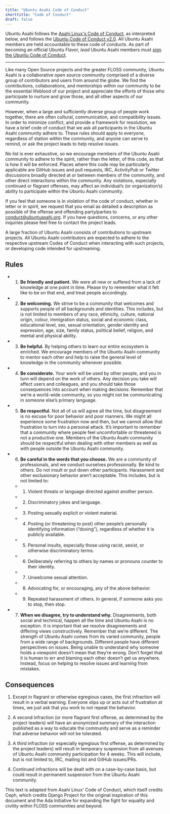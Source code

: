 ```yaml
---
title: "Ubuntu Asahi Code of Conduct"
shorttitle: "Code of Conduct"
draft: false
---
```


Ubuntu Asahi follows the [Asahi Linux's Code of Conduct](https://asahilinux.org/code-of-conduct/), as interpreted below, and follows the [Ubuntu Code of Conduct v2.0](https://ubuntu.com/community/governance/code-of-conduct). All Ubuntu Asahi members are held accountable to these code of conducts. As part of becoming an official Ubuntu Flavor, *lead* Ubuntu Asahi members must [sign the Ubuntu Code of Conduct](https://help.ubuntu.com/community/SigningCodeofConduct).

---

Like many Open Source projects and the greater FLOSS community, Ubuntu Asahi is a collaborative open source community comprised of a diverse group of contributors and users from around the globe. We find the contributions, collaborations, and mentorships within our community to be the essential lifeblood of our project and appreciate the efforts of those who participate to nurture and grow those, and all other aspects of our community.

However, when a large and sufficiently diverse group of people work together, there are often cultural, communication, and compatibility issues. In order to minimize conflict, and provide a framework for resolution, we have a brief code of conduct that we ask all participants in the Ubuntu Asahi community adhere to. These rules should apply to everyone, regardless of station within the community, and anyone can serve to remind, or ask the project leads to help resolve issues.

No list is ever exhaustive, so we encourage members of the Ubuntu Asahi community to adhere to the spirit, rather than the letter, of this code, as that is how it will be enforced. Places where this code may be particularly applicable are GitHub issues and pull requests, IRC, ActivityPub or Twitter discussions broadly directed at or between members of the community, and other direct interactions within the community. Any violations, especially continued or flagrant offenses, may affect an individual’s (or organization’s) ability to participate within the Ubuntu Asahi community.

If you feel that someone is in violation of the code of conduct, whether in letter or in spirit, we request that you email as detailed a description as possible of the offense and offending party/parties to [conduct@ubuntuasahi.org](mailto:conduct@ubuntuasahi.org). If you have questions, concerns, or any other inquiries please feel free to contact the project leads.

A large fraction of Ubuntu Asahi consists of contributions to upstream projects. All Ubuntu Asahi contributors are expected to adhere to the respective upstream Codes of Conduct when interacting with such projects, or developing code intended for upstreaming.

## Rules

- 1. **Be friendly and patient.** We were all new or suffered from a lack of knowledge at one point in time. Please try to remember what it felt like to be on that end, and treat people accordingly.

- 2. **Be welcoming.** We strive to be a community that welcomes and supports people of all backgrounds and identities. This includes, but is not limited to members of any race, ethnicity, culture, national origin, colour, immigration status, social and economic class, educational level, sex, sexual orientation, gender identity and expression, age, size, family status, political belief, religion, and mental and physical ability.

- 3. **Be helpful.** By helping others to learn our entire ecosystem is enriched. We encourage members of the Ubuntu Asahi community to mentor each other and help to raise the general level of knowledge in the community whenever possible.

- 4. **Be considerate.** Your work will be used by other people, and you in turn will depend on the work of others. Any decision you take will affect users and colleagues, and you should take those consequences into account when making decisions. Remember that we’re a world-wide community, so you might not be communicating in someone else’s primary language.

- 5. **Be respectful.** Not all of us will agree all the time, but disagreement is no excuse for poor behavior and poor manners. We might all experience some frustration now and then, but we cannot allow that frustration to turn into a personal attack. It’s important to remember that a community where people feel uncomfortable or threatened is not a productive one. Members of the Ubuntu Asahi community should be respectful when dealing with other members as well as with people outside the Ubuntu Asahi community.

- 6. **Be careful in the words that you choose.** We are a community of professionals, and we conduct ourselves professionally. Be kind to others. Do not insult or put down other participants. Harassment and other exclusionary behavior aren’t acceptable. This includes, but is not limited to:
  - 1. Violent threats or language directed against another person.
  - 2. Discriminatory jokes and language.
  - 3. Posting sexually explicit or violent material.
  - 4. Posting (or threatening to post) other people’s personally identifying information (“doxing”), regardless of whether it is publicly available.
  - 5. Personal insults, especially those using racist, sexist, or otherwise discriminatory terms.
  - 6. Deliberately referring to others by names or pronouns counter to their identity.
  - 7. Unwelcome sexual attention.
  - 8. Advocating for, or encouraging, any of the above behavior.
  - 9. Repeated harassment of others. In general, if someone asks you to stop, then stop.

- 7. **When we disagree, try to understand why.** Disagreements, both social and technical, happen all the time and Ubuntu Asahi is no exception. It is important that we resolve disagreements and differing views constructively. Remember that we’re different. The strength of Ubuntu Asahi comes from its varied community, people from a wide range of backgrounds. Different people have different perspectives on issues. Being unable to understand why someone holds a viewpoint doesn’t mean that they’re wrong. Don’t forget that it is human to err and blaming each other doesn’t get us anywhere. Instead, focus on helping to resolve issues and learning from mistakes.

## Consequences

1. Except in flagrant or otherwise egregious cases, the first infraction will result in a verbal warning. Everyone slips up or acts out of frustration at times, we just ask that you work to not repeat the behavior.

2. A second infraction (or more flagrant first offense, as determined by the project leaders) will have an anonymized summary of the interaction published as a way to educate the community and serve as a reminder that adverse behavior will not be tolerated.

3. A third infraction (or especially egregious first offense, as determined by the project leaders) will result in temporary suspension from all avenues of Ubuntu Asahi community participation for 4 weeks. This will include, but is not limited to, IRC, mailing list and GitHub issues/PRs.

4. Continued infractions will be dealt with on a case-by-case basis, but could result in permanent suspension from the Ubuntu Asahi community.

This text is adapted from Asahi Linux' Code of Conduct, which itself credits Ceph, which credits Django Project for the original inspiration of this document and the Ada Initiative for expanding the fight for equality and civility within FLOSS communities and beyond.
